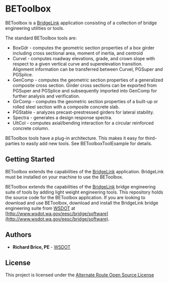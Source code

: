 # BEToolbox

BEToolbox is a [BridgeLink](https://github.com/WSDOT/BridgeLink) application consisting of a collection of bridge engineering utilities or tools. 

The standard BEToolbox tools are:
* BoxGdr - computes the geometric section properties of a box girder including cross sectional area, moment of inertia, and centroid
* Curvel - computes roadway elevations, grade, and crown slope with respect to a given vertical curve and superelevation transition. Alignment information can be transferred between Curvel, PGSuper and PGSplice.
* GenComp - computes the geometric section properties of a generalized composite cross section. Girder cross sections can be exported from PGSuper and PGSplice and subsequently imported into GenComp for further analysis and verification.
* GirComp - computes the geometric section properties of a built-up or rolled steel section with a composite concrete slab.
* PGStable - analyzes precast-prestressed girders for lateral stability.
* Spectra - generates a design response spectra.
* UltCol - computes axial/bending interaction for a circular reinforced concrete column. 

BEToolbox tools have a plug-in architecture. This makes it easy for third-parties to easily add new tools. See BEToolboxToolExample for details.


## Getting Started
BEToolbox extends the capabilities of the [BridgeLink](https://github.com/WSDOT/BridgeLink) application. BridgeLink must be installed on your machine to use the BEToolbox.

BEToolbox extends the capabilities of the [BridgeLink](https://github.com/WSDOT/BridgeLink) bridge engineering suite of tools by adding light weight engineering tools. This repository holds the source code for the BEToolbox application. If you are looking to download and use BEToolbox, download and install the BridgeLink bridge engineering suite from [WSDOT](http://www.wsdot.wa.gov) at [http://www.wsdot.wa.gov/eesc/bridge/software](http://www.wsdot.wa.gov/eesc/bridge/software).


## Authors

* **Richard Brice, PE** - [WSDOT](https://github.com/RickBrice)

## License

This project is licensed under the [Alternate Route Open Source License](http://www.wsdot.wa.gov/eesc/bridge/alternateroute/arosl.htm)
